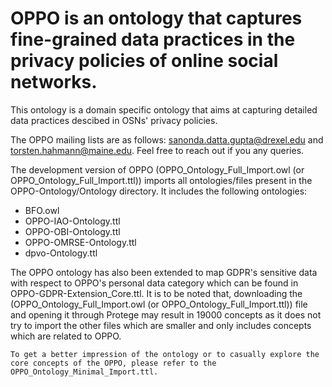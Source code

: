 # OPPO is an ontology that captures fine-grained data practices in the privacy policies of online social networks.

This ontology is a domain specific ontology that aims at capturing detailed data practices descibed in OSNs' privacy policies. 

The OPPO mailing lists are as follows: sanonda.datta.gupta@drexel.edu and torsten.hahmann@maine.edu. Feel free to reach out if you any queries. 

The development version of OPPO (OPPO_Ontology_Full_Import.owl (or OPPO_Ontology_Full_Import.ttl)) imports all ontologies/files present in the OPPO-Ontology/Ontology directory. It includes the following ontologies:

- BFO.owl
- OPPO-IAO-Ontology.ttl
- OPPO-OBI-Ontology.ttl
- OPPO-OMRSE-Ontology.ttl
- dpvo-Ontology.ttl

The OPPO ontology has also been extended to map GDPR's sensitive data with respect to OPPO's personal data category which can be found in OPPO-GDPR-Extension_Core.ttl.
It is to be noted that,  downloading the (OPPO_Ontology_Full_Import.owl (or OPPO_Ontology_Full_Import.ttl)) file and opening it through Protege may result in 19000 concepts as it does not try to import the other files which are smaller and only includes concepts which are related to OPPO. 

```To get a better impression of the ontology or to casually explore the core concepts of the OPPO, please refer to the OPPO_Ontology_Minimal_Import.ttl.```
